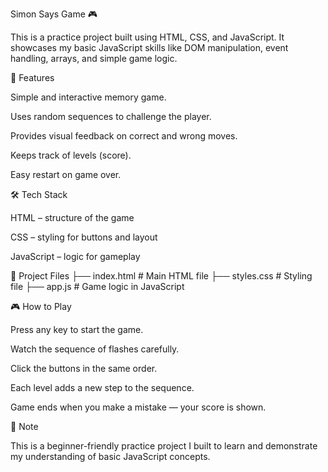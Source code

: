 Simon Says Game 🎮

This is a practice project built using HTML, CSS, and JavaScript.
It showcases my basic JavaScript skills like DOM manipulation, event handling, arrays, and simple game logic.

🚀 Features

Simple and interactive memory game.

Uses random sequences to challenge the player.

Provides visual feedback on correct and wrong moves.

Keeps track of levels (score).

Easy restart on game over.

🛠️ Tech Stack

HTML – structure of the game

CSS – styling for buttons and layout

JavaScript – logic for gameplay

📂 Project Files
├── index.html   # Main HTML file
├── styles.css   # Styling file
├── app.js       # Game logic in JavaScript

🎮 How to Play

Press any key to start the game.

Watch the sequence of flashes carefully.

Click the buttons in the same order.

Each level adds a new step to the sequence.

Game ends when you make a mistake — your score is shown.

📌 Note

This is a beginner-friendly practice project I built to learn and demonstrate my understanding of basic JavaScript concepts.
